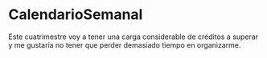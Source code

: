 # CalendarioSemanal

Este cuatrimestre voy a tener una carga considerable de créditos a superar y me gustaría no tener que perder demasiado tiempo en organizarme.